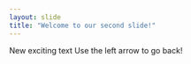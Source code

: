 ```yaml
---
layout: slide
title: "Welcome to our second slide!"
---
```

New exciting text
Use the left arrow to go back!
